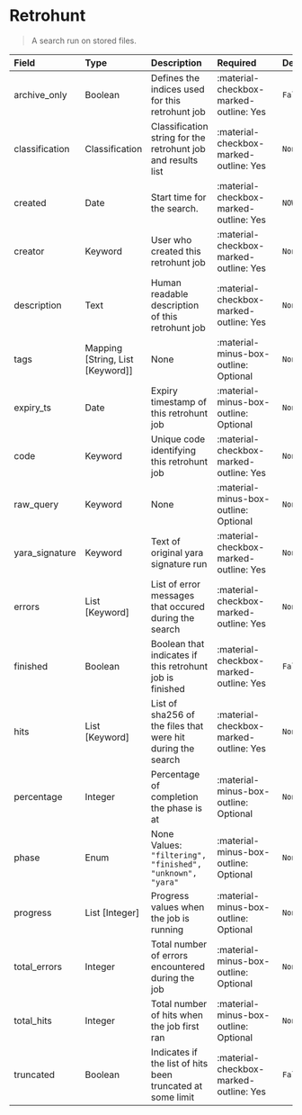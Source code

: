 [comment]: # (AUTOGENERATED MARKDOWN CONTENT. UPDATES TO ODM DOCUMENTATION SHOULD BE DONE THROUGH ASSEMBLYLINE-BASE REPO!)
# Retrohunt
> A search run on stored files.

| Field | Type | Description | Required | Default |
| :--- | :--- | :--- | :--- | :--- |
| archive_only | Boolean | Defines the indices used for this retrohunt job | <div style="width:100px">:material-checkbox-marked-outline: Yes</div> | `False` |
| classification | Classification | Classification string for the retrohunt job and results list | <div style="width:100px">:material-checkbox-marked-outline: Yes</div> | `None` |
| created | Date | Start time for the search. | <div style="width:100px">:material-checkbox-marked-outline: Yes</div> | `NOW` |
| creator | Keyword | User who created this retrohunt job | <div style="width:100px">:material-checkbox-marked-outline: Yes</div> | `None` |
| description | Text | Human readable description of this retrohunt job | <div style="width:100px">:material-checkbox-marked-outline: Yes</div> | `None` |
| tags | Mapping [String, List [Keyword]] | None | <div style="width:100px">:material-minus-box-outline: Optional</div> | `None` |
| expiry_ts | Date | Expiry timestamp of this retrohunt job | <div style="width:100px">:material-minus-box-outline: Optional</div> | `None` |
| code | Keyword | Unique code identifying this retrohunt job | <div style="width:100px">:material-checkbox-marked-outline: Yes</div> | `None` |
| raw_query | Keyword | None | <div style="width:100px">:material-minus-box-outline: Optional</div> | `None` |
| yara_signature | Keyword | Text of original yara signature run | <div style="width:100px">:material-checkbox-marked-outline: Yes</div> | `None` |
| errors | List [Keyword] | List of error messages that occured during the search | <div style="width:100px">:material-checkbox-marked-outline: Yes</div> | `None` |
| finished | Boolean | Boolean that indicates if this retrohunt job is finished | <div style="width:100px">:material-checkbox-marked-outline: Yes</div> | `False` |
| hits | List [Keyword] | List of sha256 of the files that were hit during the search | <div style="width:100px">:material-checkbox-marked-outline: Yes</div> | `None` |
| percentage | Integer | Percentage of completion the phase is at | <div style="width:100px">:material-minus-box-outline: Optional</div> | `None` |
| phase | Enum | None<br>Values:<br>`"filtering", "finished", "unknown", "yara"` | <div style="width:100px">:material-minus-box-outline: Optional</div> | `None` |
| progress | List [Integer] | Progress values when the job is running | <div style="width:100px">:material-minus-box-outline: Optional</div> | `None` |
| total_errors | Integer | Total number of errors encountered during the job | <div style="width:100px">:material-minus-box-outline: Optional</div> | `None` |
| total_hits | Integer | Total number of hits when the job first ran | <div style="width:100px">:material-minus-box-outline: Optional</div> | `None` |
| truncated | Boolean | Indicates if the list of hits been truncated at some limit | <div style="width:100px">:material-checkbox-marked-outline: Yes</div> | `False` |


